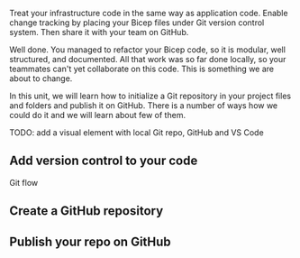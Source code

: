 Treat your infrastructure code in the same way as application code. Enable change tracking by placing your Bicep files under Git version control system. Then share it with your team on GitHub.

Well done. You managed to refactor your Bicep code, so it is modular, well structured, and documented. All that work was so far done locally, so your teammates can't yet collaborate on this code. This is something we are about to change.

In this unit, we will learn how to initialize a Git repository in your project files and folders and publish it on GitHub. There is a number of ways how we could do it and we will learn about few of them.

TODO: add a visual element with local Git repo, GitHub and VS Code

## Add version control to your code

Git flow

## Create a GitHub repository


## Publish your repo on GitHub


